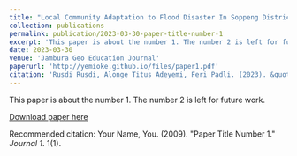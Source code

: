 ```yaml
---
title: "Local Community Adaptation to Flood Disaster In Soppeng District"
collection: publications
permalink: publication/2023-03-30-paper-title-number-1
excerpt: 'This paper is about the number 1. The number 2 is left for future work.'
date: 2023-03-30
venue: 'Jambura Geo Education Journal'
paperurl: 'http://yemioke.github.io/files/paper1.pdf'
citation: 'Rusdi Rusdi, Alonge Titus Adeyemi, Feri Padli. (2023). &quot; Local Community Adaptation to Flood Disaster In Soppeng District.&quot; <i>Jambura Geo Education Journal</i>. 1(1).'
---
```

This paper is about the number 1. The number 2 is left for future work.

[Download paper here](http://yemioke.github.io/files/Article1.pdf)

Recommended citation: Your Name, You. (2009). "Paper Title Number 1." <i>Journal 1</i>. 1(1).
